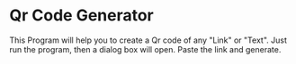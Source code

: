 # Qr Code Generator

This Program will help you to create a Qr code of any "Link" or "Text".
Just run the program, then a dialog box will open.
Paste the link and generate.
